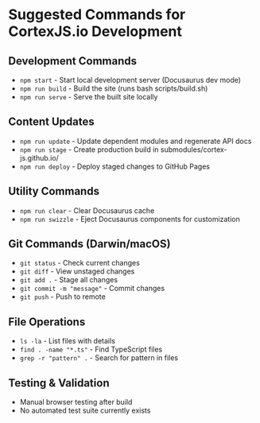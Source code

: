 # Suggested Commands for CortexJS.io Development

## Development Commands
- `npm start` - Start local development server (Docusaurus dev mode)
- `npm run build` - Build the site (runs bash scripts/build.sh)
- `npm run serve` - Serve the built site locally

## Content Updates
- `npm run update` - Update dependent modules and regenerate API docs
- `npm run stage` - Create production build in submodules/cortex-js.github.io/
- `npm run deploy` - Deploy staged changes to GitHub Pages

## Utility Commands
- `npm run clear` - Clear Docusaurus cache
- `npm run swizzle` - Eject Docusaurus components for customization

## Git Commands (Darwin/macOS)
- `git status` - Check current changes
- `git diff` - View unstaged changes
- `git add .` - Stage all changes
- `git commit -m "message"` - Commit changes
- `git push` - Push to remote

## File Operations
- `ls -la` - List files with details
- `find . -name "*.ts"` - Find TypeScript files
- `grep -r "pattern" .` - Search for pattern in files

## Testing & Validation
- Manual browser testing after build
- No automated test suite currently exists